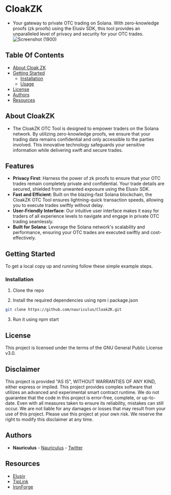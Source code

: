 # CloakZK
- Your gateway to private OTC trading on Solana. With zero-knowledge proofs (zk proofs) using the Elusiv SDK, this tool provides an unparalleled level of privacy and security for your OTC trades. 
![Screenshot (1900)](https://github.com/nauriculus/CloakZK/assets/24634581/458b6b2c-3589-42fc-b00f-c98e310f8af7)

## Table Of Contents

* [About Cloak ZK](#about-cloakzk)
* [Getting Started](#getting-started)
  * [Installation](#installation)
  * [Usage](#usage)
* [License](#license)
* [Authors](#authors)
* [Resources](#resources)

## About CloakZK

 - The CloakZK OTC Tool is designed to empower traders on the Solana network. By utilizing zero-knowledge proofs, we ensure that your trading data remains confidential and only accessible to the parties involved. This innovative technology safeguards your sensitive information while delivering swift and secure trades.

## Features

- **Privacy First**: Harness the power of zk proofs to ensure that your OTC trades remain completely private and confidential. Your trade details are secured, shielded from unwanted exposure using the Elusiv SDK.
- **Fast and Efficient**: Built on the blazing-fast Solana blockchain, the CloakZK OTC Tool ensures lightning-quick transaction speeds, allowing you to execute trades swiftly without delay.
- **User-Friendly Interface**: Our intuitive user interface makes it easy for traders of all experience levels to navigate and engage in private OTC trading seamlessly.
- **Built for Solana**: Leverage the Solana network's scalability and performance, ensuring your OTC trades are executed swiftly and cost-effectively.

## Getting Started
To get a local copy up and running follow these simple example steps.

### Installation

1. Clone the repo

2. Install the required dependencies using npm i package.json

```sh
git clone https://github.com/nauriculus/CloakZK.git
```

3. Run it using npm start

## License
This project is licensed under the terms of the GNU General Public License v3.0.

## Disclaimer
This project is provided "AS IS", WITHOUT WARRANTIES OF ANY KIND, either express or implied. This project provides complex software that utilizes an advanced and experimental smart contract runtime.
We do not guarantee that the code in this project is error-free, complete, or up-to-date. Even with all measures taken to ensure its reliability, mistakes can still occur. We are not liable for any damages or losses that may result from your use of this project. Please use this project at your own risk.
We reserve the right to modify this disclaimer at any time.

## Authors
* **Nauriculus**  - [Nauriculus](https://github.com/Nauriculus/) - [Twitter](https://twitter.com/Nauriculus)

## Resources
* [Elusiv](https://elusiv.io/)
* [TipLink](https://tiplink.io)
* [IronForge](https://www.ironforge.cloud)
